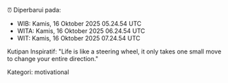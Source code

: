 ⏰ Diperbarui pada:
- WIB: Kamis, 16 Oktober 2025 05.24.54 UTC
- WITA: Kamis, 16 Oktober 2025 06.24.54 UTC
- WIT: Kamis, 16 Oktober 2025 07.24.54 UTC

Kutipan Inspiratif:
"Life is like a steering wheel, it only takes one small move to change your entire direction."


Kategori: motivational

